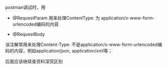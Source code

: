postman调试时，用
- @RequestParam
用来处理ContentType: 为 application/x-www-form-urlencoded编码的内容

 
- @RequestBody

该注解常用来处理Content-Type: 不是application/x-www-form-urlencoded编码的内容，例如application/json, application/xml等；

后面应该继续查资料深究区别